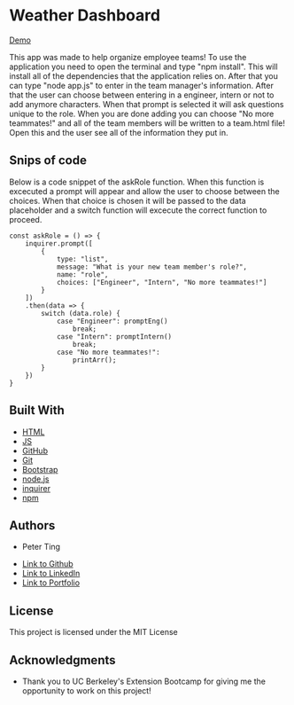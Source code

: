 # Weather Dashboard

[Demo](https://drive.google.com/file/d/1oQQVfbCexIaHsc3O9pRnEgJlKSFZLH_V/view)

This app was made to help organize employee teams! To use the application you need to open the terminal and type "npm install". This will install all of the dependencies that the application relies on. After that you can type "node app.js" to enter in the team manager's information. After that the user can choose between entering in a engineer, intern or not to add anymore characters. When that prompt is selected it will ask questions unique to the role. When you are done adding you can choose "No more teammates!" and all of the team members will be written to a team.html file! Open this and the user see all of the information they put in.

## Snips of code

Below is a code snippet of the askRole function. When this function is excecuted a prompt will appear and allow the user to choose between the choices. When that choice is chosen it will be passed to the data placeholder and a switch function will excecute the correct function to proceed.

```
const askRole = () => {
    inquirer.prompt([
        {
            type: "list",
            message: "What is your new team member's role?",
            name: "role",
            choices: ["Engineer", "Intern", "No more teammates!"]
        }
    ])
    .then(data => {
        switch (data.role) {
            case "Engineer": promptEng()
                break;
            case "Intern": promptIntern()
                break;
            case "No more teammates!":
                printArr();
        }
    })
}
```

## Built With

* [HTML](https://developer.mozilla.org/en-US/docs/Web/HTML)
* [JS](https://www.javascript.com/)
* [GitHub](https://github.com/)
* [Git](https://git-scm.com/)
* [Bootstrap](https://getbootstrap.com/docs/5.0/getting-started/introduction/)
* [node.js](https://nodejs.org/en/)
* [inquirer](https://www.npmjs.com/package/inquirer)
* [npm](https://www.npmjs.com/)

## Authors

* Peter Ting

- [Link to Github](https://github.com/Pting1995)
- [Link to LinkedIn](https://www.linkedin.com/in/pting002/)
- [Link to Portfolio](https://pting1995.github.io/Portfolio-mk2/)

## License

This project is licensed under the MIT License 

## Acknowledgments

* Thank you to UC Berkeley's Extension Bootcamp for giving me the opportunity to work on this project!